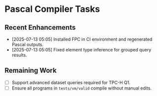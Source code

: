 # Pascal Compiler Tasks

## Recent Enhancements
- [2025-07-13 05:05] Installed FPC in CI environment and regenerated Pascal outputs.
- [2025-07-13 05:05] Fixed element type inference for grouped query results.

## Remaining Work
- [ ] Support advanced dataset queries required for TPC-H Q1.
- [ ] Ensure all programs in `tests/vm/valid` compile without manual edits.
